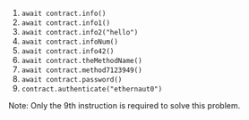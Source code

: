 1. `await contract.info()`
2. `await contract.info1()`
3. `await contract.info2("hello")`
4. `await contract.infoNum()`
5. `await contract.info42()`
6. `await contract.theMethodName()`
7. `await contract.method7123949()`
8. `await contract.password()`
9. `contract.authenticate("ethernaut0")`

Note: Only the 9th instruction is required to solve this problem.